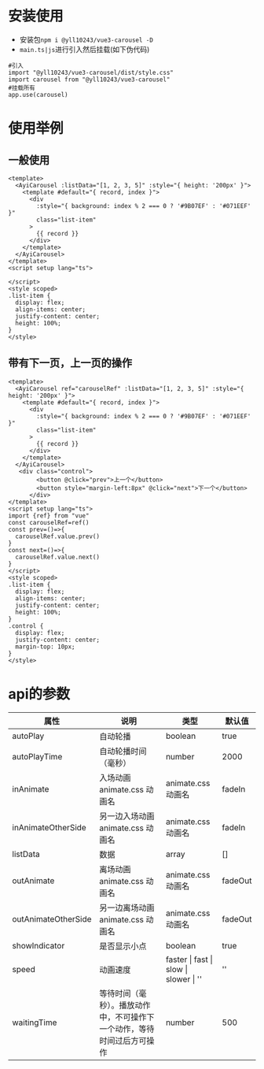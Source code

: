 #  安装使用

- 安装包`npm i @yll10243/vue3-carousel -D`
- `main.ts|js`进行引入然后挂载(如下伪代码)

```
#引入
import "@yll10243/vue3-carousel/dist/style.css"
import carousel from "@yll10243/vue3-carousel"
#挂载所有
app.use(carousel)
```


# 使用举例

## 一般使用

```
<template>
  <AyiCarousel :listData="[1, 2, 3, 5]" :style="{ height: '200px' }">
    <template #default="{ record, index }">
      <div
        :style="{ background: index % 2 === 0 ? '#9B07EF' : '#071EEF' }"
        class="list-item"
      >
        {{ record }}
      </div>
    </template>
  </AyiCarousel>
</template>
<script setup lang="ts">

</script>
<style scoped>
.list-item {
  display: flex;
  align-items: center;
  justify-content: center;
  height: 100%;
}
</style>
```

## 带有下一页，上一页的操作

```
<template>
  <AyiCarousel ref="carouselRef" :listData="[1, 2, 3, 5]" :style="{ height: '200px' }">
    <template #default="{ record, index }">
      <div
        :style="{ background: index % 2 === 0 ? '#9B07EF' : '#071EEF' }"
        class="list-item"
      >
        {{ record }}
      </div>
    </template>
  </AyiCarousel>
   <div class="control">
        <button @click="prev">上一个</button>
        <button style="margin-left:8px" @click="next">下一个</button>
      </div>
</template>
<script setup lang="ts">
import {ref} from "vue"
const carouselRef=ref()
const prev=()=>{
  carouselRef.value.prev()
}
const next=()=>{
  carouselRef.value.next()
}
</script>
<style scoped>
.list-item {
  display: flex;
  align-items: center;
  justify-content: center;
  height: 100%;
}
.control {
  display: flex;
  justify-content: center;
  margin-top: 10px;
}
</style>
```

# api的参数

|  属性   | 说明  |类型  |默认值  |
|  ----  | ----  |----  |----  |
| autoPlay  | 自动轮播 |boolean | true|
|  autoPlayTime | 自动轮播时间（毫秒） | number|2000 |
|  inAnimate | 入场动画 animate.css 动画名 | animate.css 动画名| fadeIn|
| inAnimateOtherSide  | 另一边入场动画 animate.css 动画名 | animate.css 动画名| fadeIn|
| listData  | 数据 |array | [] |
| outAnimate  | 离场动画 animate.css 动画名 | animate.css 动画名| fadeOut|
| outAnimateOtherSide  | 另一边离场动画 animate.css 动画名 |animate.css 动画名 | fadeOut|
| showIndicator  | 是否显示小点 | boolean|true |
|  speed | 动画速度 |  faster \| fast \| slow \| slower \| ''| ''|
|  waitingTime | 等待时间（毫秒）。播放动作中，不可操作下一个动作，等待时间过后方可操作 |number |500 |






